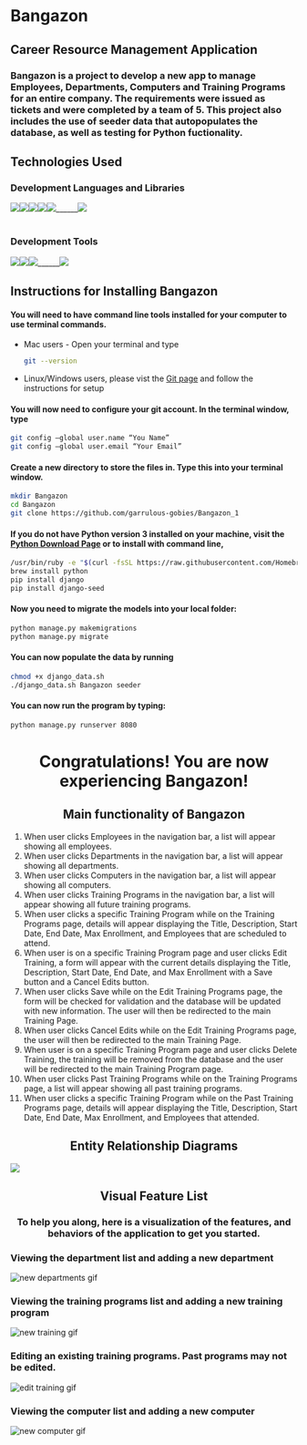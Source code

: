 <h1 style="font-weight: bold">Bangazon</h1>

<h2 style="font-weight: bold">Career Resource Management Application</h2>

<h3>Bangazon is a project to develop a new app to manage Employees, Departments, Computers and Training Programs for an entire company. The requirements were issued as tickets and were completed by a team of 5. This project also includes the use of seeder data that autopopulates the database, as well as testing for Python fuctionality.</h3>

<h2 style="font-weight: bold;"> Technologies Used
<h3>Development Languages and Libraries</h3>

<img src="images/python.png"/>______<img src="images/django.jpeg"/>______<img src="images/django_seed.png"/>______<img src="images/dbbrowser.png"/>______<img src="images/html5.jpg"/>______<img src="./images/css3.jpg"/>

<h1></h1>
<h3>Development Tools</h3>

<img src="images/lucid.png"/>______<img src="images/slack.png"/>______<img src="images/vs.png"/>______<img src="images/github.jpg"/>


<h2>Instructions for Installing Bangazon</h2>

<h4> You will need to have command line tools installed for your computer to use terminal commands.
</h4>

  * Mac users - Open your terminal and type

    ```sh
    git --version
    ```

  * Linux/Windows users, please vist the [Git page](https://git-scm.com/book/en/v2/Getting-Started-Installing-Git) and follow the instructions for setup

<h4>You will now need to configure your git account. In the terminal window, type</h4>

  ```sh
  git config –global user.name “You Name”
  git config –global user.email “Your Email”
  ```

#### Create a new directory to store the files in. Type this into your terminal window.

  ```sh
  mkdir Bangazon
  cd Bangazon
  git clone https://github.com/garrulous-gobies/Bangazon_1
  ```

#### If you do not have Python version 3 installed on your machine, visit the [Python Download Page](https://www.python.org/downloads/) or to install with command line,

```sh
/usr/bin/ruby -e "$(curl -fsSL https://raw.githubusercontent.com/Homebrew/install/master/install)"
brew install python
pip install django
pip install django-seed
```

#### Now you need to migrate the models into your local folder:
```sh
python manage.py makemigrations
python manage.py migrate
```


#### You can now populate the data by running

```sh
chmod +x django_data.sh
./django_data.sh Bangazon seeder
```

#### You can now run the program by typing:

```sh
python manage.py runserver 8080
```

<h1 style="text-align:center; font-weight: bold;">Congratulations! You are now experiencing Bangazon!

<h2 style="font-weight:bold;text-align:center" > Main functionality of Bangazon</h2>

1. When user clicks Employees in the navigation bar, a list will appear showing all employees.
1. When user clicks Departments in the navigation bar, a list will appear showing all departments.
1. When user clicks Computers in the navigation bar, a list will appear showing all computers.
1. When user clicks Training Programs in the navigation bar, a list will appear showing all future training programs.
1. When user clicks a specific Training Program while on the Training Programs page, details will appear displaying the Title, Description, Start Date, End Date, Max Enrollment, and Employees that are scheduled to attend.
1. When user is on a specific Training Program page and user clicks Edit Training, a form will appear with the current details displaying the Title, Description, Start Date, End Date, and Max Enrollment with a Save button and a Cancel Edits button.
1. When user clicks Save while on the Edit Training Programs page, the form will be checked for validation and the database will be updated with new information. The user will then be redirected to the main Training Page.
1. When user clicks Cancel Edits while on the Edit Training Programs page, the user will then be redirected to the main Training Page.
1. When user is on a specific Training Program page and user clicks Delete Training, the training will be removed from the database and the user will be redirected to the main Training Program page.
1. When user clicks Past Training Programs while on the Training Programs page, a list will appear showing all past training programs.
1. When user clicks a specific Training Program while on the Past Training Programs page, details will appear displaying the Title, Description, Start Date, End Date, Max Enrollment, and Employees that attended.


<h2 style="text-align: center">Entity Relationship Diagrams</h2>

<img src="images/ERD.png" />

<h2 style="text-align: center; font-weight: bold"> Visual Feature List</h2>

<h3 style="text-align: center">To help you along, here is a visualization of the features, and behaviors of the application to get you started.</h3>

### Viewing the department list and adding a new department
![new departments gif](https://github.com/garrulous-gobies/Bangazon_1/blob/nl-readme-gifs/images/newdepartment.gif)

### Viewing the training programs list and adding a new training program
![new training gif](https://github.com/garrulous-gobies/Bangazon_1/blob/nl-readme-gifs/images/newtraining.gif)

### Editing an existing training programs. Past programs may not be edited.
![edit training gif](https://github.com/garrulous-gobies/Bangazon_1/blob/nl-readme-gifs/images/edittraining.gif)

### Viewing the computer list and adding a new computer
![new computer gif](https://github.com/garrulous-gobies/Bangazon_1/blob/nl-readme-gifs/images/newcomputer.gif)
